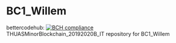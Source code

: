 # BC1_Willem 
bettercodehub: [![BCH compliance](https://bettercodehub.com/edge/badge/web3assignments/BC1_Willem?branch=master)](https://bettercodehub.com/) 
<br> 
THUASMinorBlockchain_20192020B_IT repository for BC1_Willem 
<br> 
